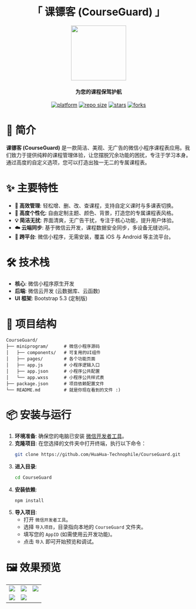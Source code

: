<h1 align="center">「 课镖客 (CourseGuard) 」</h1>

<p align="center">
  <img src="https://imglink.win/image/2025/06/20/GhUxF.webp" width="150" />
</p>

<h4 align="center">为您的课程保驾护航</h4>

<p align="center">
    <a href="https://github.com/HuaHua-Technophile/CourseGuard"><img src="https://img.shields.io/badge/platform-微信小程序-green?style=flat" alt="platform"></a>
    <a href="https://github.com/HuaHua-Technophile/CourseGuard"><img src="https://img.shields.io/github/repo-size/HuaHua-Technophile/CourseGuard?style=flat" alt="repo size"></a>
    <a href="https://github.com/HuaHua-Technophile/CourseGuard/stargazers"><img src="https://img.shields.io/github/stars/HuaHua-Technophile/CourseGuard?style=flat" alt="stars"></a>
    <a href="https://github.com/HuaHua-Technophile/CourseGuard/network/members"><img src="https://img.shields.io/github/forks/HuaHua-Technophile/CourseGuard?style=flat" alt="forks"></a>
</p>

# 📝 简介

**课镖客 (CourseGuard)** 是一款简洁、美观、无广告的微信小程序课程表应用。我们致力于提供纯粹的课程管理体验，让您摆脱冗余功能的困扰，专注于学习本身。通过高度的自定义选项，您可以打造出独一无二的专属课程表。

# ✨ 主要特性

- **🚀 高效管理**: 轻松增、删、改、查课程，支持自定义课时与多课表切换。
- **🎨 高度个性化**: 自由定制主题、颜色、背景，打造您的专属课程表风格。
- **💡 简洁无扰**: 界面清爽，无广告干扰，专注于核心功能，提升用户体验。
- **☁️ 云端同步**: 基于微信云开发，课程数据安全同步，多设备无缝访问。
- **📱 跨平台**: 微信小程序，无需安装，覆盖 iOS 与 Android 等主流平台。

# 🛠️ 技术栈

- **核心**: 微信小程序原生开发
- **后端**: 微信云开发 (云数据库、云函数)
- **UI 框架**: Bootstrap 5.3 (定制版)

# 📁 项目结构

```
CourseGuard/
├── miniprogram/      # 微信小程序源码
│   ├── components/   # 可复用的UI组件
│   ├── pages/        # 各个功能页面
│   ├── app.js        # 小程序逻辑入口
│   ├── app.json      # 小程序公共配置
│   └── app.wxss      # 小程序公共样式表
├── package.json      # 项目依赖配置文件
└── README.md         # 就是你现在看到的文件 :)
```

# 📦 安装与运行

1.  **环境准备**: 确保您的电脑已安装 [微信开发者工具](https://developers.weixin.qq.com/miniprogram/dev/devtools/download.html)。
2.  **克隆项目**: 在您选择的文件夹中打开终端，执行以下命令：
    ```bash
    git clone https://github.com/HuaHua-Technophile/CourseGuard.git
    ```
3.  **进入目录**:
    ```bash
    cd CourseGuard
    ```
4.  **安装依赖**:
    ```bash
    npm install
    ```
5.  **导入项目**:
    - 打开 `微信开发者工具`。
    - 选择 `导入项目`，目录指向本地的 `CourseGuard` 文件夹。
    - 填写您的 `AppID` (如需使用云开发功能)。
    - 点击 `导入` 即可开始预览和调试。

# 🖼️ 效果预览

<table align="center">
  <tr>
    <td><img src="https://imglink.win/image/2025/06/20/GhGu1.webp" ></td>
    <td><img src="https://imglink.win/image/2025/06/20/Ghc4i.webp" ></td>
    <td><img src="https://imglink.win/image/2025/06/20/Gh2X7.webp" ></td>
  </tr>
  <tr>
    <td><img src="https://imglink.win/image/2025/06/20/Ghxmn.webp" ></td>
    <td><img src="https://imglink.win/image/2025/06/20/GhtWQ.webp" ></td>
    <td>&nbsp;</td>
  </tr>
</table>
